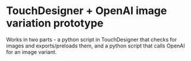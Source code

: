 # TouchDesigner + OpenAI image variation prototype

Works in two parts - a python script in TouchDesigner that checks for images and exports/preloads them, and a python script that calls OpenAI for an image variant.
